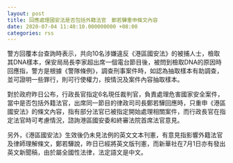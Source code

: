 ```yaml
---
layout: post
title: 回應處理國安法是否包括外籍法官　鄭若驊重申條文內容
date: 2020-07-04 11:40:10.000000000 +08:00
categories: rss
---
```


警方回覆本台查詢時表示，共向10名涉嫌違反《港區國安法》的被捕人士，檢取其DNA樣本，保安局局長李家超出席一個電台節目後，被問到檢取DNA的原因時回應指，警方是根據《警隊條例》，調查刑事案件時，如認為抽取樣本有助調查，並可證明一些罪行，則可行使權力，按情況及案件內容抽取樣本。

對於政府昨日公布，行政長官指定6名現任裁判官，負責處理危害國家安全案件，當中是否包括外籍法官，出席同一節目的律政司司長鄭若驊回應時，只重申《港區國安法》的條文內容，指有部分法官已被指定開始處理相關案件，而行政長官在指定法官時可考慮情況，諮詢港區國安委和終審法院首席法官意見。

另外，《港區國安法》生效後仍未見法例的英文文本刊憲，有意見指影響外籍法官及律師理解條文，鄭若驊說，昨日已經將英文版刊憲，而新華社在7月1日亦有發出英文新聞稿，由於屬全國性法律，法定語文是中文。
